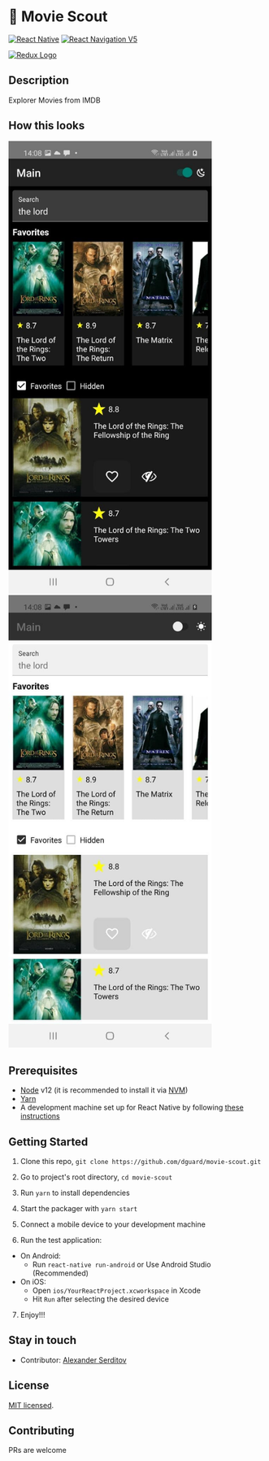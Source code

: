 # 🚀 Movie Scout

[![React Native](https://img.shields.io/badge/React%20Native-v0.64.0-green.svg)](https://facebook.github.io/react-native/)
[![React Navigation V5](https://img.shields.io/badge/React%20Navigation-v5.9-blue.svg)](https://reactnavigation.org/)


<p float="left">

<a href='https://callstack.github.io/react-native-paper/'><img src='https://raw.githubusercontent.com/callstack/react-native-paper/master/docs/assets/images/paper-logo.svg?sanitize=true' height='110' alt='Redux Logo' aria-label='https://callstack.github.io/react-native-paper/' /></a>

</p>

## Description

Explorer Movies from IMDB

## How this looks

  <p align="left">
    <img width="400" src="/captures/movie-scout-dark.jpg" alt="screenshot" />
    <img width="400" src="/captures/movie-scout-light.jpg" alt="screenshot" />
  </p>

## Prerequisites

- [Node](https://nodejs.org) v12 (it is recommended to install it via [NVM](https://github.com/creationix/nvm))
- [Yarn](https://yarnpkg.com/)
- A development machine set up for React Native by
  following [these instructions](https://facebook.github.io/react-native/docs/getting-started.html)

## Getting Started

1. Clone this repo, `git clone https://github.com/dguard/movie-scout.git`
2. Go to project's root directory, `cd movie-scout`
3. Run `yarn` to install dependencies

4. Start the packager with `yarn start`
5. Connect a mobile device to your development machine
6. Run the test application:

- On Android:
    - Run `react-native run-android` or Use Android Studio (Recommended)
- On iOS:
    - Open `ios/YourReactProject.xcworkspace` in Xcode
    - Hit `Run` after selecting the desired device

7. Enjoy!!!

## Stay in touch

- Contributor: [Alexander Serditov](https://cv.digitallyconstructed.ru/)

## License

[MIT licensed](LICENSE).

## Contributing

PRs are welcome
